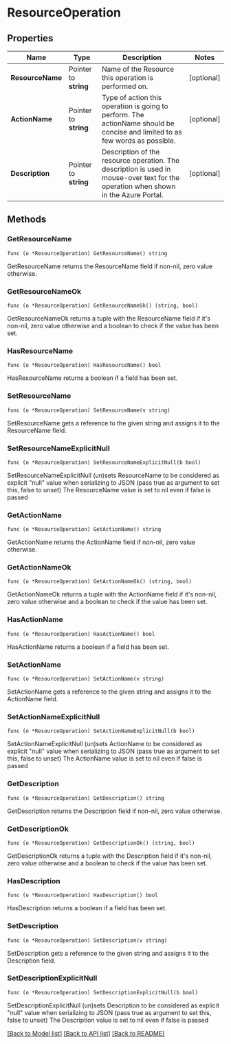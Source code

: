 # ResourceOperation

## Properties

Name | Type | Description | Notes
------------ | ------------- | ------------- | -------------
**ResourceName** | Pointer to **string** | Name of the Resource this operation is performed on. | [optional] 
**ActionName** | Pointer to **string** | Type of action this operation is going to perform. The actionName should be concise and limited to as few words as possible. | [optional] 
**Description** | Pointer to **string** | Description of the resource operation. The description is used in mouse-over text for the operation when shown in the Azure Portal. | [optional] 

## Methods

### GetResourceName

`func (o *ResourceOperation) GetResourceName() string`

GetResourceName returns the ResourceName field if non-nil, zero value otherwise.

### GetResourceNameOk

`func (o *ResourceOperation) GetResourceNameOk() (string, bool)`

GetResourceNameOk returns a tuple with the ResourceName field if it's non-nil, zero value otherwise
and a boolean to check if the value has been set.

### HasResourceName

`func (o *ResourceOperation) HasResourceName() bool`

HasResourceName returns a boolean if a field has been set.

### SetResourceName

`func (o *ResourceOperation) SetResourceName(v string)`

SetResourceName gets a reference to the given string and assigns it to the ResourceName field.

### SetResourceNameExplicitNull

`func (o *ResourceOperation) SetResourceNameExplicitNull(b bool)`

SetResourceNameExplicitNull (un)sets ResourceName to be considered as explicit "null" value
when serializing to JSON (pass true as argument to set this, false to unset)
The ResourceName value is set to nil even if false is passed
### GetActionName

`func (o *ResourceOperation) GetActionName() string`

GetActionName returns the ActionName field if non-nil, zero value otherwise.

### GetActionNameOk

`func (o *ResourceOperation) GetActionNameOk() (string, bool)`

GetActionNameOk returns a tuple with the ActionName field if it's non-nil, zero value otherwise
and a boolean to check if the value has been set.

### HasActionName

`func (o *ResourceOperation) HasActionName() bool`

HasActionName returns a boolean if a field has been set.

### SetActionName

`func (o *ResourceOperation) SetActionName(v string)`

SetActionName gets a reference to the given string and assigns it to the ActionName field.

### SetActionNameExplicitNull

`func (o *ResourceOperation) SetActionNameExplicitNull(b bool)`

SetActionNameExplicitNull (un)sets ActionName to be considered as explicit "null" value
when serializing to JSON (pass true as argument to set this, false to unset)
The ActionName value is set to nil even if false is passed
### GetDescription

`func (o *ResourceOperation) GetDescription() string`

GetDescription returns the Description field if non-nil, zero value otherwise.

### GetDescriptionOk

`func (o *ResourceOperation) GetDescriptionOk() (string, bool)`

GetDescriptionOk returns a tuple with the Description field if it's non-nil, zero value otherwise
and a boolean to check if the value has been set.

### HasDescription

`func (o *ResourceOperation) HasDescription() bool`

HasDescription returns a boolean if a field has been set.

### SetDescription

`func (o *ResourceOperation) SetDescription(v string)`

SetDescription gets a reference to the given string and assigns it to the Description field.

### SetDescriptionExplicitNull

`func (o *ResourceOperation) SetDescriptionExplicitNull(b bool)`

SetDescriptionExplicitNull (un)sets Description to be considered as explicit "null" value
when serializing to JSON (pass true as argument to set this, false to unset)
The Description value is set to nil even if false is passed

[[Back to Model list]](../README.md#documentation-for-models) [[Back to API list]](../README.md#documentation-for-api-endpoints) [[Back to README]](../README.md)


